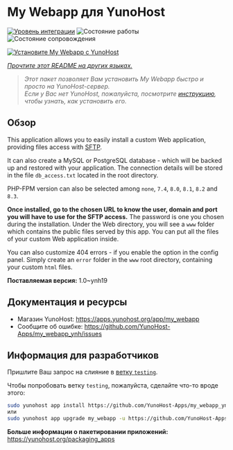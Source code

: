 <!--
Важно: этот README был автоматически сгенерирован <https://github.com/YunoHost/apps/tree/master/tools/readme_generator>
Он НЕ ДОЛЖЕН редактироваться вручную.
-->

# My Webapp для YunoHost

[![Уровень интеграции](https://dash.yunohost.org/integration/my_webapp.svg)](https://ci-apps.yunohost.org/ci/apps/my_webapp/) ![Состояние работы](https://ci-apps.yunohost.org/ci/badges/my_webapp.status.svg) ![Состояние сопровождения](https://ci-apps.yunohost.org/ci/badges/my_webapp.maintain.svg)

[![Установите My Webapp с YunoHost](https://install-app.yunohost.org/install-with-yunohost.svg)](https://install-app.yunohost.org/?app=my_webapp)

*[Прочтите этот README на других языках.](./ALL_README.md)*

> *Этот пакет позволяет Вам установить My Webapp быстро и просто на YunoHost-сервер.*  
> *Если у Вас нет YunoHost, пожалуйста, посмотрите [инструкцию](https://yunohost.org/install), чтобы узнать, как установить его.*

## Обзор

This application allows you to easily install a custom Web application, providing files access with [SFTP](https://yunohost.org/en/filezilla).

It can also create a MySQL or PostgreSQL database - which will be backed up and restored with your application. The connection details will be stored in the file `db_access.txt` located in the root directory.

PHP-FPM version can also be selected among `none`, `7.4`, `8.0`, `8.1`, `8.2` and `8.3`.

**Once installed, go to the chosen URL to know the user, domain and port you will have to use for the SFTP access.** The password is one you chosen during the installation. Under the Web directory, you will see a `www` folder which contains the public files served by this app. You can put all the files of your custom Web application inside.

You can also customize 404 errors - if you enable the option in the config panel. Simply create an `error` folder in the `www` root directory, containing your custom `html` files. 


**Поставляемая версия:** 1.0~ynh19
## Документация и ресурсы

- Магазин YunoHost: <https://apps.yunohost.org/app/my_webapp>
- Сообщите об ошибке: <https://github.com/YunoHost-Apps/my_webapp_ynh/issues>

## Информация для разработчиков

Пришлите Ваш запрос на слияние в [ветку `testing`](https://github.com/YunoHost-Apps/my_webapp_ynh/tree/testing).

Чтобы попробовать ветку `testing`, пожалуйста, сделайте что-то вроде этого:

```bash
sudo yunohost app install https://github.com/YunoHost-Apps/my_webapp_ynh/tree/testing --debug
или
sudo yunohost app upgrade my_webapp -u https://github.com/YunoHost-Apps/my_webapp_ynh/tree/testing --debug
```

**Больше информации о пакетировании приложений:** <https://yunohost.org/packaging_apps>
